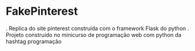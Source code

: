 # FakePinterest
. Replica do site pinterest construída com o framework Flask do python
. Projeto construido no minicurso de programação web com python da hashtag programação

